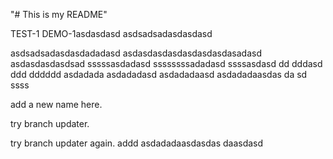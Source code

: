 "# This is my README" 

TEST-1
DEMO-1asdasdasd
asdsadsadasdasdasd

asdsadsadasdasdadadasd
asdasdasdasdasdasdasdasadasd
asdasdasdasdsad
sssssasdadasd
ssssssssadadasd
ssssasdasd
dd
dddasd
ddd
dddddd
asdadada
asdadadasd
asdadadaasd
asdadadaasdas
da
sd
ssss

add a new name here.

try branch updater.

try branch updater again.
addd
asdadadaasdasdas
daasdasd
